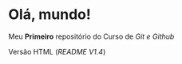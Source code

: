 # Olá, mundo! 
 Meu **Primeiro** repositório do Curso de *Git e Github*
 
 Versão HTML (*README V1.4*)
